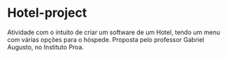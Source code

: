 # Hotel-project
 Atividade com o intuito de criar um software de um Hotel, tendo um menu com várias opções para o hóspede. Proposta pelo professor Gabriel Augusto, no Instituto Proa.
